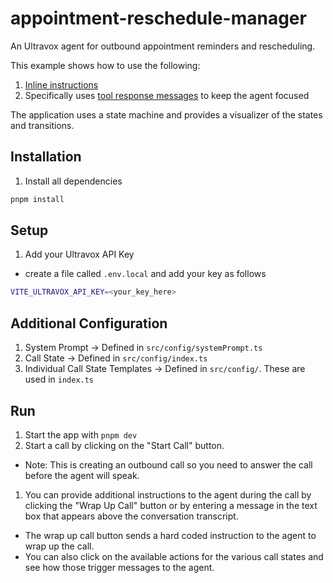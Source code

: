 # appointment-reschedule-manager
An Ultravox agent for outbound appointment reminders and rescheduling.

This example shows how to use the following:
1. [Inline instructions](https://docs.ultravox.ai/guides/guidingagents#introduction-to-inline-instructions)
1. Specifically uses [tool response messages](https://docs.ultravox.ai/guides/guidingagents#tool-response-messages) to keep the agent focused

The application uses a state machine and provides a visualizer of the states and transitions.

## Installation
1. Install all dependencies
  ```bash
  pnpm install
  ```

## Setup
1. Add your Ultravox API Key
  * create a file called `.env.local` and add your key as follows
  ```bash
  VITE_ULTRAVOX_API_KEY=<your_key_here>
  ```

## Additional Configuration
1. System Prompt → Defined in `src/config/systemPrompt.ts`
1. Call State → Defined in `src/config/index.ts`
1. Individual Call State Templates → Defined in `src/config/`. These are used in `index.ts`


## Run
1. Start the app with `pnpm dev`
1. Start a call by clicking on the "Start Call" button.
* Note: This is creating an outbound call so you need to answer the call before the agent will speak.
1. You can provide additional instructions to the agent during the call by clicking the "Wrap Up Call" button or by entering a message in the text box that appears above the conversation transcript.
* The wrap up call button sends a hard coded instruction to the agent to wrap up the call.
* You can also click on the available actions for the various call states and see how those trigger messages to the agent.